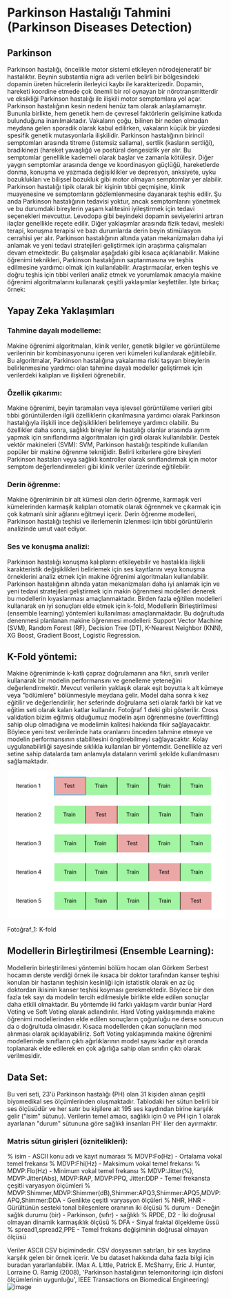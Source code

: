 # Parkinson Hastalığı Tahmini (Parkinson Diseases Detection) 
## Parkinson
Parkinson hastalığı, öncelikle motor sistemi etkileyen nörodejeneratif bir hastalıktır. Beynin substantia nigra adı verilen belirli bir bölgesindeki dopamin üreten hücrelerin ilerleyici kaybı ile karakterizedir. Dopamin, hareketi koordine etmede çok önemli bir rol oynayan bir nörotransmitterdir ve eksikliği Parkinson hastalığı ile ilişkili motor semptomlara yol açar.
Parkinson hastalığının kesin nedeni henüz tam olarak anlaşılamamıştır. Bununla birlikte, hem genetik hem de çevresel faktörlerin gelişimine katkıda bulunduğuna inanılmaktadır. Vakaların çoğu, bilinen bir neden olmadan meydana gelen sporadik olarak kabul edilirken, vakaların küçük bir yüzdesi spesifik genetik mutasyonlarla ilişkilidir.
Parkinson hastalığının birincil semptomları arasında titreme (istemsiz sallama), sertlik (kasların sertliği), bradikinezi (hareket yavaşlığı) ve postüral dengesizlik yer alır. Bu semptomlar genellikle kademeli olarak başlar ve zamanla kötüleşir. Diğer yaygın semptomlar arasında denge ve koordinasyon güçlüğü, hareketlerde donma, konuşma ve yazmada değişiklikler ve depresyon, anksiyete, uyku bozuklukları ve bilişsel bozukluk gibi motor olmayan semptomlar yer alabilir.
Parkinson hastalığı tipik olarak bir kişinin tıbbi geçmişine, klinik muayenesine ve semptomların gözlemlenmesine dayanarak teşhis edilir. Şu anda Parkinson hastalığının tedavisi yoktur, ancak semptomlarını yönetmek ve bu durumdaki bireylerin yaşam kalitesini iyileştirmek için tedavi seçenekleri mevcuttur. Levodopa gibi beyindeki dopamin seviyelerini artıran ilaçlar genellikle reçete edilir. Diğer yaklaşımlar arasında fizik tedavi, mesleki terapi, konuşma terapisi ve bazı durumlarda derin beyin stimülasyon cerrahisi yer alır.
Parkinson hastalığının altında yatan mekanizmaları daha iyi anlamak ve yeni tedavi stratejileri geliştirmek için araştırma çalışmaları devam etmektedir. Bu çalışmalar aşağıdaki gibi kısaca açıklanabilir.
Makine öğrenimi teknikleri, Parkinson hastalığının saptanmasına ve teşhis edilmesine yardımcı olmak için kullanılabilir. Araştırmacılar, erken teşhis ve doğru teşhis için tıbbi verileri analiz etmek ve yorumlamak amacıyla makine öğrenimi algoritmalarını kullanarak çeşitli yaklaşımlar keşfettiler. İşte birkaç örnek:
## Yapay Zeka Yaklaşımları
### Tahmine dayalı modelleme: 
Makine öğrenimi algoritmaları, klinik veriler, genetik bilgiler ve görüntüleme verilerinin bir kombinasyonunu içeren veri kümeleri kullanılarak eğitilebilir. Bu algoritmalar, Parkinson hastalığına yakalanma riski taşıyan bireylerin belirlenmesine yardımcı olan tahmine dayalı modeller geliştirmek için verilerdeki kalıpları ve ilişkileri öğrenebilir.
### Özellik çıkarımı: 
Makine öğrenimi, beyin taramaları veya işlevsel görüntüleme verileri gibi tıbbi görüntülerden ilgili özelliklerin çıkarılmasına yardımcı olarak Parkinson hastalığıyla ilişkili ince değişiklikleri belirlemeye yardımcı olabilir. Bu özellikler daha sonra, sağlıklı bireyler ile hastalığı olanlar arasında ayrım yapmak için sınıflandırma algoritmaları için girdi olarak kullanılabilir.
Destek vektör makineleri (SVM): SVM, Parkinson hastalığı tespitinde kullanılan popüler bir makine öğrenme tekniğidir. Belirli kriterlere göre bireyleri Parkinson hastaları veya sağlıklı kontroller olarak sınıflandırmak için motor semptom değerlendirmeleri gibi klinik veriler üzerinde eğitilebilir.
### Derin öğrenme: 
Makine öğreniminin bir alt kümesi olan derin öğrenme, karmaşık veri kümelerinden karmaşık kalıpları otomatik olarak öğrenmek ve çıkarmak için çok katmanlı sinir ağlarını eğitmeyi içerir. Derin öğrenme modelleri, Parkinson hastalığı teşhisi ve ilerlemenin izlenmesi için tıbbi görüntülerin analizinde umut vaat ediyor.
### Ses ve konuşma analizi: 
Parkinson hastalığı konuşma kalıplarını etkileyebilir ve hastalıkla ilişkili karakteristik değişiklikleri belirlemek için ses kayıtlarını veya konuşma örneklerini analiz etmek için makine öğrenimi algoritmaları kullanılabilir.
Parkinson hastalığının altında yatan mekanizmaları daha iyi anlamak için ve yeni tedavi stratejileri geliştirmek için makin öğrenmesi modelleri denerek bu modellerin kıyaslanması amaçlanmaktadır. Birden fazla eğitilen modelleri kullanarak en iyi sonuçları  elde etmek için k-fold, Modellerin Birleştirilmesi (ensemble learning) yöntemleri kullanılması amaçlanmaktadır. Bu doğrultuda denenmesi planlanan makine öğrenmesi modelleri: Support Vector Machine (SVM), Random Forest (RF), Decision Tree (DT), K-Nearest Neighbor (KNN), XG Boost, Gradient Boost, Logistic Regression.

## K-Fold yöntemi: 
Makine öğreniminde k-katlı çapraz doğrulamanın ana fikri, sınırlı veriler kullanarak bir modelin performansını ve genelleme yeteneğini değerlendirmektir. Mevcut verilerin yaklaşık olarak eşit boyutta k alt kümeye veya "bölümlere" bölünmesiyle meydana gelir. Model daha sonra k kez eğitilir ve değerlendirilir, her seferinde doğrulama seti olarak farklı bir kat ve eğitim seti olarak kalan katlar kullanılır. Fotoğraf 1 deki gibi gösterilir.
Cross validation bizim eğitmiş olduğumuz modelin aşırı öğrenmesine (overfitting) sahip olup olmadığına ve modelimin kalitesi hakkında fikir sağlayacaktır. Böylece yeni test verilerinde hata oranlarını önceden tahmine etmeye ve modelin performansının stabilitesini öngörebilmeyi sağlayacaktır. Kolay uygulanabilirliği sayesinde sıklıkla kullanılan bir yöntemdir.
Genellikle az veri setine sahip datalarda tam anlamıyla dataların verimli şekilde kullanılmasını sağlamaktadır.


<img src="k-fold.png" width="auto">

Fotoğraf_1: K-fold


## Modellerin Birleştirilmesi (Ensemble Learning):
Modellerin birleştirilmesi yöntemini bölüm hocam olan Görkem Serbest hocamın derste verdiği örnek ile kısaca bir doktor tarafından kanser teşhisi konulan bir hastanın teşhisin kesinliği için istatistik olarak en az üç doktordan ikisinin kanser teşhisi koyması gerekmektedir. Böylece bir den fazla tek sayı da modelin tercih edilmesiyle birlikte elde edilen sonuçlar daha etkili olmaktadır.  Bu yöntemde iki farklı yaklaşım vardır bunlar Hard Voting ve Soft Voting olarak adlandırılır.  Hard Voting yaklaşımında makine öğrenimi modellerinden elde edilen sonuçların çoğunluğu ne derse sonucun da o doğrultuda olmasıdır. Kısaca modellerden çıkan sonuçların mod alınması olarak açıklayabiliriz.  Soft Voting yaklaşımında makine öğrenimi modellerinde sınıfların çıktı ağırlıklarının model sayısı kadar eşit oranda toplanarak elde edilerek en çok ağırlığa sahip olan sınıfın çıktı olarak verilmesidir. 

## Data Set: 
Bu veri seti, 23'ü Parkinson hastalığı (PH) olan 31 kişiden alınan çeşitli biyomedikal ses ölçümlerinden oluşmaktadır. Tablodaki her sütun belirli bir ses ölçüsüdür ve her satır bu kişilere ait 195 ses kaydından birine karşılık gelir ("isim" sütunu). Verilerin temel amacı, sağlıklı için 0 ve PH için 1 olarak ayarlanan "durum" sütununa göre sağlıklı insanları PH' liler den ayırmaktır. 
### Matris sütun girişleri (öznitelikleri):
% isim - ASCII konu adı ve kayıt numarası
% MDVP:Fo(Hz) - Ortalama vokal temel frekansı
% MDVP:Fhi(Hz) - Maksimum vokal temel frekansı
% MDVP:Flo(Hz) - Minimum vokal temel frekansı
% MDVP:Jitter(%), MDVP:Jitter(Abs), MDVP:RAP, MDVP:PPQ, Jitter:DDP - Temel frekansta çeşitli varyasyon ölçümleri
% MDVP:Shimmer,MDVP:Shimmer(dB),Shimmer:APQ3,Shimmer:APQ5,MDVP:APQ,Shimmer:DDA - Genlikte çeşitli varyasyon ölçüleri
% NHR, HNR - Gürültünün sesteki tonal bileşenlere oranının iki ölçüsü
% durum - Deneğin sağlık durumu (bir) - Parkinson, (sıfır) - sağlıklı
% RPDE, D2 - İki doğrusal olmayan dinamik karmaşıklık ölçüsü
% DFA - Sinyal fraktal ölçekleme üssü
% spread1,spread2,PPE - Temel frekans değişiminin doğrusal olmayan ölçüsü

Veriler ASCII CSV biçimindedir. CSV dosyasının satırları, bir ses kaydına karşılık gelen bir örnek içerir.  Ve bu dataset hakkında daha fazla bilgi için buradan yararlanılabilir. 
(Max A. Little, Patrick E. McSharry, Eric J. Hunter, Lorraine O. Ramig (2008), 'Parkinson hastalığının telemonitoringi için disfoni ölçümlerinin uygunluğu', IEEE Transactions on Biomedical Engineering)
![image](https://github.com/MuhammedIkbalKARADELI/Detecting-Parkinson-s-Disease/assets/87783022/583e22b5-10f5-4563-977d-669fb739d627)

